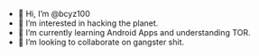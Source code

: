 - 👋 Hi, I’m @bcyz100
- 👀 I’m interested in hacking the planet.
- 🌱 I’m currently learning Android Apps and understanding TOR.
- 💞️ I’m looking to collaborate on gangster shit.

<!---
bcyz100/bcyz100 is a ✨ special ✨ repository because its `README.md` (this file) appears on your GitHub profile.
You can click the Preview link to take a look at your changes.
--->
